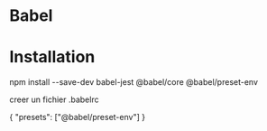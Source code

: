 # Babel

# Installation
  npm install --save-dev babel-jest @babel/core @babel/preset-env
  
creer un fichier 
.babelrc

{
  "presets": ["@babel/preset-env"]
}


